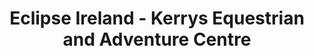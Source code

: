 ---
title: "Eclipse Ireland - Kerrys Equestrian and Adventure Centre"
address: "Dromore Old, Blackwater Bridge, Killarney, Co. Kerry"
tel: "+353 (0)64 668 2965"
county: "Kerry"
category: "Wind Surfing"
type: "Content"
lat: "51.857234954833984"
lng: "-9.750615119934082"
---